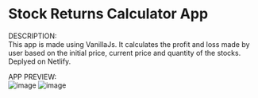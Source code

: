 # Stock Returns Calculator App


DESCRIPTION:
<br>
This app is made using VanillaJs.
It calculates the profit and loss made by user based on the initial price, current price and quantity of the stocks.
Deplyed on Netlify.


APP PREVIEW:
<br>
![image](https://user-images.githubusercontent.com/64693025/133580040-d3c057b0-5dbc-4ad9-8819-d7cf54b55466.png)
![image](https://user-images.githubusercontent.com/64693025/133580504-10977d17-4b13-411e-b3a5-0df8afbb827b.png)



